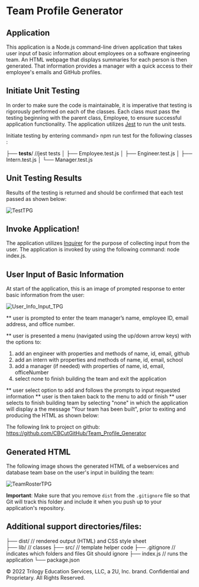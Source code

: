 # Team Profile Generator

## Application

This application is a Node.js command-line driven application that takes user input of basic information about employees on a software engineering team. An HTML webpage that displays summaries for each person is then generated. That information provides a manager with a quick access to their employee's emails and GitHub profiles.

## Initiate Unit Testing

In order to make sure the code is maintainable, it is imperative that testing is rigorously performed on each of the classes. Each class must pass the testing beginning with the parent class, Employee, to ensure successful application functionality. The application utilizes [Jest](https://www.npmjs.com/package/jest) to run the unit tests.

Initiate testing by entering command> npm run test for the following classes :

├── __tests__/             //jest tests
│   ├── Employee.test.js
│   ├── Engineer.test.js
│   ├── Intern.test.js
│   └── Manager.test.js

## Unit Testing Results

Results of the testing is returned and should be confirmed that each test passed as shown below: 

![TestTPG](https://user-images.githubusercontent.com/95545346/156263648-4b4c46cb-d95f-41fd-9ef5-9a2ac66b73f0.PNG)

## Invoke Application!

The application utilizes [Inquirer](https://www.npmjs.com/package/inquirer) for the purpose of collecting input from the user. The application is invoked by using the following command: node index.js.

## User Input of Basic Information

At start of the application, this is an image of prompted response to enter basic information from the user:

![User_Info_Input_TPG](https://user-images.githubusercontent.com/95545346/156264139-960c3cd6-7968-48f9-9610-569d289c1acb.PNG)

** user is prompted to enter the team manager’s name, employee ID, email address, and office number.

** user is presented a menu (navigated using the up/down arrow keys) with the options to:
  1. add an engineer with properties and methods of name, id, email, github 
  2. add an intern with properties and methods of name, id, email, school
  3. add a manager (if needed) with properties of name, id, email, officeNumber
  4. select none to finish building the team and exit the application

** user select option to add and follows the prompts to input requested information
** user is then taken back to the menu to add or finish
** user selects to finish building team by selecting "none" in which the application will display a the message "Your team has been built", prior to exiting and producing the HTML as shown below:

The following link to project on github: https://github.com/CBCutGitHub/Team_Profile_Generator

## Generated HTML

The following image shows the generated HTML of a webservices and database team base on the user's input in building the team:

![TeamRosterTPG](https://user-images.githubusercontent.com/95545346/156263476-020c6fee-eca0-48cd-bfa6-dc4e966c88b4.PNG)


 **Important**: Make sure that you remove `dist` from the `.gitignore` file so that Git will track this folder and include it when you push up to your application's repository.

## Additional support directories/files:

├── dist/                  // rendered output (HTML) and CSS style sheet      
├── lib/                   // classes
├── src/                   // template helper code 
├── .gitignore             // indicates which folders and files Git should ignore
├── index.js               // runs the application
└── package.json           




© 2022 Trilogy Education Services, LLC, a 2U, Inc. brand. Confidential and Proprietary. All Rights Reserved.

